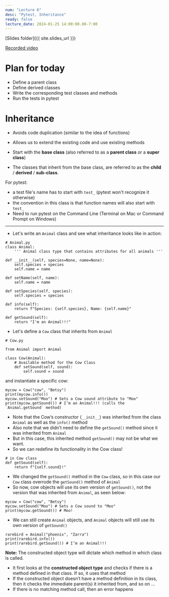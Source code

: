 ```yaml
---
num: "Lecture 6"
desc: "Pytest, Inheritance"
ready: false
lecture_date: 2024-01-25 14:00:00.00-7:00
---
```


[Slides folder]({{ site.slides_url }})

[Recorded video](https://www.loom.com/share/e14306389a31470db833eba1752a0e4e)


# Plan for today

* Define a parent class
* Define derived classes
* Write the corresponding test classes and methods
* Run the tests in pytest 


# Inheritance

* Avoids code duplication (similar to the idea of functions)
* Allows us to extend the existing code and use existing methods

* Start with the **base class** (also referred to as a **parent class** or a **super class**)
* The classes that inherit from the base class, are referred to as the **child** / **derived** / **sub-class**.

For pytest:
* a test file's name has to start with `test_` (pytest won't recognize it otherwise)
* the convention in this class is that function names will also start with `test_`
* Need to run pytest on the Command Line (Terminal on Mac or Command Prompt on Windows)

---

* Let's write an `Animal` class and see what inheritance looks like in action:

```
# Animal.py
class Animal:
	''' Animal class type that contains attributes for all animals '''

def __init__(self, species=None, name=None):
	self.species = species
	self.name = name

def setName(self, name):
	self.name = name

def setSpecies(self, species):
	self.species = species

def info(self):
	return f"Species: {self.species}, Name: {self.name}"

def getSound(self):
	return "I'm an Animal!!!"
```

* Let's define a `Cow` class that inherits from `Animal`

```
# Cow.py

from Animal import Animal

class Cow(Animal):
    # Available method for the Cow Class 
    def setSound(self, sound):
        self.sound = sound
```

and instantiate a specific cow:
```
mycow = Cow("cow", "Betsy")
print(mycow.info())
mycow.setSound("Moo") # Sets a Cow sound attribute to "Moo"
print(mycow.getSound()) # I’m an Animal!!! (calls the `Animal.getSound` method)
```

* Note that the Cow’s constructor (`__init__`) was inherited from the class `Animal` as well as the `info()` method
* Also note that we didn’t need to define the `getSound()` method since it was inherited from `Animal`
* But in this case, this inherited method `getSound()` may not be what we want.
* So we can redefine its functionality in the Cow class!

```
# in Cow class
def getSound(self):
	return f"{self.sound}!"
```

* We changed the `getSound()` method in the `Cow` class, so in this case our `Cow` class overrode the `getSound()` method of `Animal`
* So now, cow objects will use its own version of `getSound()`, not the version that was inherited from `Animal`, as seen below:

```
mycow = Cow("cow", "Betsy")
mycow.setSound("Moo") # Sets a Cow sound to "Moo"
print(mycow.getSound()) # Moo!
```

* We can still create `Animal` objects, and `Animal` objects will still use its own version of `getSound()`

```
rarebird = Animal("phoenix", "Zarra")
print(rarebird.info())
print(rarebird.getSound()) # I’m an Animal!!!
```

<b>Note:</b> The constructed object type will dictate which method in which class is called.
* It first looks at the <b>constructed object type</b> and checks if there is a method defined in that class. If so, it uses that method
* If the constructed object doesn’t have a method definition in its class, then it checks the immediate parent(s) it inherited from, and so on ...
* If there is no matching method call, then an error happens
